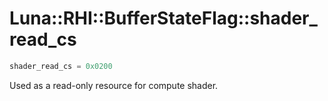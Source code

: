 # Luna::RHI::BufferStateFlag::shader_read_cs

```c++
shader_read_cs = 0x0200
```

Used as a read-only resource for compute shader. 

